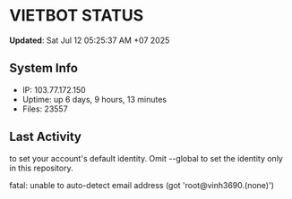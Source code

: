 # VIETBOT STATUS
**Updated**: Sat Jul 12 05:25:37 AM +07 2025

## System Info
- IP: 103.77.172.150
- Uptime: up 6 days, 9 hours, 13 minutes
- Files: 23557

## Last Activity

to set your account's default identity.
Omit --global to set the identity only in this repository.

fatal: unable to auto-detect email address (got 'root@vinh3690.(none)')
